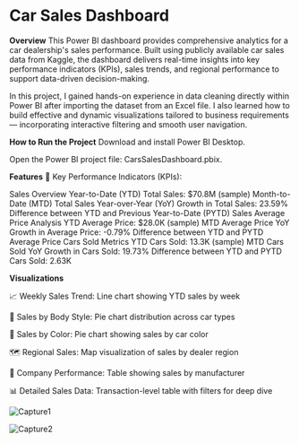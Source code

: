 # Car Sales Dashboard
**Overview**
This Power BI dashboard provides comprehensive analytics for a car dealership's sales performance. Built using publicly available car sales data from Kaggle, the dashboard delivers real-time insights into key performance indicators (KPIs), sales trends, and regional performance to support data-driven decision-making.

In this project, I gained hands-on experience in data cleaning directly within Power BI after importing the dataset from an Excel file. I also learned how to build effective and dynamic visualizations tailored to business requirements — incorporating interactive filtering and smooth user navigation.

**How to Run the Project**
Download and install Power BI Desktop.

Open the Power BI project file: CarsSalesDashboard.pbix.

**Features**
🔹 Key Performance Indicators (KPIs):

Sales Overview
Year-to-Date (YTD) Total Sales: $70.8M (sample)
Month-to-Date (MTD) Total Sales
Year-over-Year (YoY) Growth in Total Sales: 23.59%
Difference between YTD and Previous Year-to-Date (PYTD) Sales
Average Price Analysis
YTD Average Price: $28.0K (sample)
MTD Average Price
YoY Growth in Average Price: -0.79%
Difference between YTD and PYTD Average Price
Cars Sold Metrics
YTD Cars Sold: 13.3K (sample)
MTD Cars Sold
YoY Growth in Cars Sold: 19.73%
Difference between YTD and PYTD Cars Sold: 2.63K

**Visualizations**

📈 Weekly Sales Trend: Line chart showing YTD sales by week

🧾 Sales by Body Style: Pie chart distribution across car types

🎨 Sales by Color: Pie chart showing sales by car color

🗺️ Regional Sales: Map visualization of sales by dealer region

🏢 Company Performance: Table showing sales by manufacturer

📊 Detailed Sales Data: Transaction-level table with filters for deep dive


![Capture1](https://github.com/user-attachments/assets/e119b8dd-5149-4c88-8af4-4e50962703a6)

![Capture2](https://github.com/user-attachments/assets/62e3db16-ebed-44bb-aa8d-9d118a79d80e)
